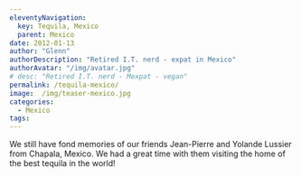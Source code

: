 ```yaml
---
eleventyNavigation:
  key: Tequila, Mexico
  parent: Mexico
date: 2012-01-13
author: "Glenn"
authorDescription: "Retired I.T. nerd - expat in Mexico"
authorAvatar: "/img/avatar.jpg"
# desc: "Retired I.T. nerd - Mexpat - vegan"
permalink: /tequila-mexico/
image:  /img/teaser-mexico.jpg
categories:
  - Mexico
tags:
---
```

We still have fond memories of our friends Jean-Pierre and Yolande Lussier from Chapala, Mexico. We had a great time with them visiting the home of the best tequila in the world!

&nbsp;